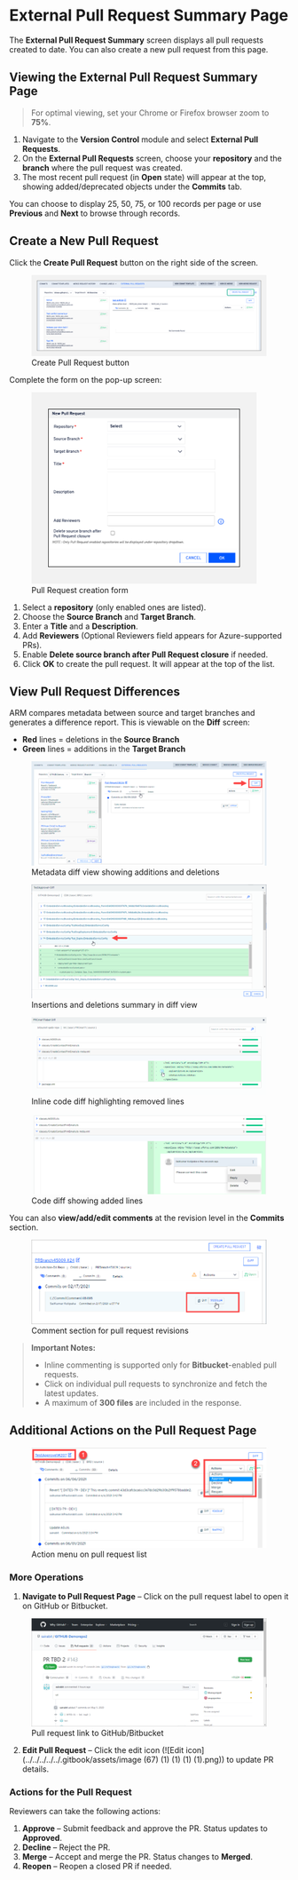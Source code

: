# External Pull Request Summary Page

The **External Pull Request Summary** screen displays all pull requests created to date. You can also create a new pull request from this page.

## Viewing the External Pull Request Summary Page <a href="#viewing-the-external-pull-request-summary-page" id="viewing-the-external-pull-request-summary-page"></a>

> For optimal viewing, set your Chrome or Firefox browser zoom to **75%**.

1. Navigate to the **Version Control** module and select **External Pull Requests**.
2. On the **External Pull Requests** screen, choose your **repository** and the **branch** where the pull request was created.
3. The most recent pull request (in **Open** state) will appear at the top, showing added/deprecated objects under the **Commits** tab.

You can choose to display 25, 50, 75, or 100 records per page or use **Previous** and **Next** to browse through records.

## Create a New Pull Request <a href="#create-a-new-pull-request" id="create-a-new-pull-request"></a>

Click the **Create Pull Request** button on the right side of the screen.

<figure>
    <img src="../../../../../.gitbook/assets/image (58) (1) (1) (1) (1) (1).png" alt="Create Pull Request button">
    <figcaption>Create Pull Request button</figcaption>
</figure>

Complete the form on the pop-up screen:

<figure>
    <img src="../../../../../.gitbook/assets/image (59) (1) (1) (1) (1) (1).png" alt="Pull Request creation form" width="406">
    <figcaption>Pull Request creation form</figcaption>
</figure>

1. Select a **repository** (only enabled ones are listed).
2. Choose the **Source Branch** and **Target Branch**.
3. Enter a **Title** and a **Description**.
4. Add **Reviewers** (Optional Reviewers field appears for Azure-supported PRs).
5. Enable **Delete source branch after Pull Request closure** if needed.
6. Click **OK** to create the pull request. It will appear at the top of the list.

## View Pull Request Differences <a href="#view-the-pull-request-difference" id="view-the-pull-request-difference"></a>

ARM compares metadata between source and target branches and generates a difference report. This is viewable on the **Diff** screen:

- **Red** lines = deletions in the **Source Branch**
- **Green** lines = additions in the **Target Branch**

<figure>
    <img src="../../../../../.gitbook/assets/image (60) (1) (1) (1) (1) (1).png" alt="Metadata diff view showing additions and deletions">
    <figcaption>Metadata diff view showing additions and deletions</figcaption>
</figure>

<figure>
    <img src="../../../../../.gitbook/assets/image (61) (1) (1) (1) (1) (1).png" alt="Insertions and deletions summary in diff view">
    <figcaption>Insertions and deletions summary in diff view</figcaption>
</figure>

<figure>
    <img src="../../../../../.gitbook/assets/image (62) (1) (1) (1) (1) (1).png" alt="Inline code diff highlighting removed lines">
    <figcaption>Inline code diff highlighting removed lines</figcaption>
</figure>

<figure>
    <img src="../../../../../.gitbook/assets/image (63) (1) (1) (1) (1) (1).png" alt="Code diff showing added lines">
    <figcaption>Code diff showing added lines</figcaption>
</figure>

You can also **view/add/edit comments** at the revision level in the **Commits** section.

<figure>
    <img src="../../../../../.gitbook/assets/image (64) (1) (1) (1) (1) (1).png" alt="Comment section for pull request revisions">
    <figcaption>Comment section for pull request revisions</figcaption>
</figure>

> **Important Notes:**
> - Inline commenting is supported only for **Bitbucket**-enabled pull requests.
> - Click on individual pull requests to synchronize and fetch the latest updates.
> - A maximum of **300 files** are included in the response.

## Additional Actions on the Pull Request Page <a href="#additional-actions-on-pull-request-page" id="additional-actions-on-pull-request-page"></a>

<figure>
    <img src="../../../../../.gitbook/assets/image (65) (1) (1) (1) (1) (1).png" alt="Action menu on pull request list">
    <figcaption>Action menu on pull request list</figcaption>
</figure>

### More Operations <a href="#id-1-more-operations" id="id-1-more-operations"></a>

1. **Navigate to Pull Request Page** – Click on the pull request label to open it on GitHub or Bitbucket.

<figure>
    <img src="../../../../../.gitbook/assets/image (66) (1) (1) (1) (1).png" alt="Pull request link to GitHub/Bitbucket" width="563">
    <figcaption>Pull request link to GitHub/Bitbucket</figcaption>
</figure>

2. **Edit Pull Request** – Click the edit icon (![Edit icon](../../../../../.gitbook/assets/image (67) (1) (1) (1) (1).png)) to update PR details.

### Actions for the Pull Request <a href="#id-2-actions-for-the-pull-request" id="id-2-actions-for-the-pull-request"></a>

Reviewers can take the following actions:

1. **Approve** – Submit feedback and approve the PR. Status updates to **Approved**.
2. **Decline** – Reject the PR.
3. **Merge** – Accept and merge the PR. Status changes to **Merged**.
4. **Reopen** – Reopen a closed PR if needed.
